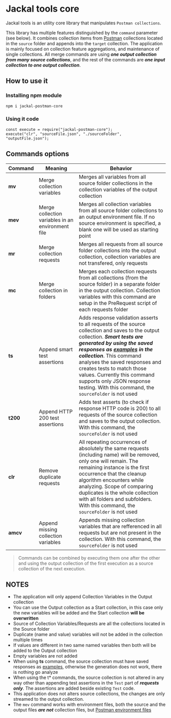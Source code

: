 # Jackal tools core
Jackal tools is an utility core library that manipulates `Postman collections`.

This library has multiple features distinguished by the `command` parameter (see below).
It combines collection items from [Postman](https://www.postman.com/) collections located in the `source` folder and appends into the `target` collection. The application is mainly focused on collection feature aggregations, and maintenance of single collections. 
All merge commands are using ***one output collection from many source collections***, and the rest of the commands are ***one input collection to one output collection***.

## How to use it

### Installing npm module

```bash
npm i jackal-postman-core
```

### Using it code
```JS
const execute = require("jackal-postman-core");
execute("clr", "sourceFile.json", "./sourceFolder", "outputFile.json");
```

## Commands options

|Command   |Meaning   |Behavior   |
|---|---|---|
|**mv**  |Merge collection variables  |Merges all variables from all source folder collections in the collection variables of the output collection   |
|**mev** |Merge collection variables in an environment file| Merges all collection variables from all source folder collections to an output environment file. If no source environment is specified, a blank one will be used as starting point|
|**mr**   |Merge collection requests   |Merges all requests from all source folder collections into the output collection, collection variables are not transfered, only requests  |
|**mc** |Merge collection in folders |Merges each collection requests from all collections (from the source folder) in a separate folder in the output collection. Collection variables with this command are setup in the PreRequest script of each requests folder|
|**ts**|Append smart test assertions|Adds response validation asserts to all requests of the source collection and saves to the output collection. ***Smart tests are generated by using the saved responses as [examples](https://learning.postman.com/docs/sending-requests/responses/) in the collection***. This command analyses the saved responses and creates tests to match those values. Currently this command supports only JSON response testing. With this command, the `sourceFolder` is not used|
|**t200**     |Append HTTP 200 test assertions      |Adds test asserts (to check if response HTTP code is 200) to all requests of the source collection and saves to the output collection. With this command, the `sourceFolder` is not used 
|**clr**          |Remove duplicate requests   |All repeating occurrences of absolutely the same requests (including name) will be removed, only one will remain. The remaining instance is the first occurrence that the cleanup algorithm encounters while analyzing. Scope of comparing duplicates is the whole collection with all folders and subfolders. With this command, the `sourceFolder` is not used |
|**amcv**|Append missing collection variables|Appends missing collection variables that are refferenced in all requests but are not present in the collection. With this command, the `sourceFolder` is not used|
> Commands can be combined by executing them one after the other and using the output collection of the first execution as a source collection of the next execution.


## NOTES
- The application will only append Collection Variables in the Output collection 
- You can use the Output collection as a Start collection, in this case only the new variables will be added and the Start collection **will be overwritten**
- Source of Collection Variables/Requests are all the collections located in the Source folder
- Duplicate (name and value) variables will not be added in the collection multiple times
- If values are different in two same named variables then both will be added to the Output collection
- Empty variables are not added 
- When using **ts** command, the source collection must have saved responses as [examples](https://learning.postman.com/docs/sending-requests/responses/), otherwise the generation does not work, there is nothing go analyze
- When using the t* commands, the source collection is not altered in any way other than appending test assertions in the `Test` part of ***requests only***. The assertions are added beside existing `Test` code.
- This application does not alters source collections, the changes are only streamed to the output collection.
- The `mev` command works with environment files, both the source and the output files ***are not*** collection files, but [Postman environment files](https://learning.postman.com/docs/sending-requests/managing-environments/)